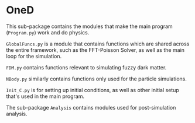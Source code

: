 # OneD
This sub-package contains the modules that make the main program (`Program.py`) work and do physics.

`GlobalFuncs.py` is a module that contains functions which are shared across the entire framework, such as the FFT-Poisson Solver, as well as the main loop for the simulation.

`FDM.py` contains functions relevant to simulating fuzzy dark matter. 

`NBody.py` similarly contains functions only used for the particle simulations.

`Init_C.py` is for setting up initial conditions, as well as other initial setup that's used in the main program.

The sub-package `Analysis` contains modules used for post-simulation analysis.

